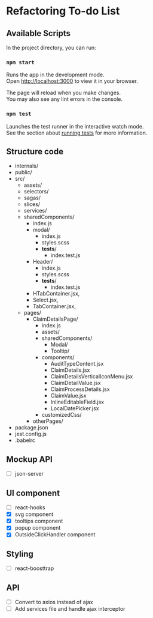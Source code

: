 
# Refactoring To-do List
## Available Scripts

In the project directory, you can run:

### `npm start`

Runs the app in the development mode.\
Open [http://localhost:3000](http://localhost:3000) to view it in your browser.

The page will reload when you make changes.\
You may also see any lint errors in the console.

### `npm test`

Launches the test runner in the interactive watch mode.\
See the section about [running tests](https://facebook.github.io/create-react-app/docs/running-tests) for more information.

## Structure code

- internals/
- public/
- src/
    - assets/ 
    - selectors/
    - sagas/
    - slices/
    - services/
    - sharedComponents/
        - index.js
        - modal/
            - index.js
            - styles.scss
            - __tests__/
                - index.test.js
        - Header/
            - index.js
            - styles.scss
            - __tests__/
                - index.test.js
        - HTabContainer.jsx,
        - Select.jsx,
        - TabContainer.jsx,
    - pages/
        - ClaimDetailsPage/
            - index.js
            - assets/
            - sharedComponents/
                - Modal/
                - Tooltip/
            - components/
                - AuditTypeContent.jsx
                - ClaimDetails.jsx
                - ClaimDetailsVerticalIconMenu.jsx
                - ClaimDetailValue.jsx
                - ClaimProcessDetails.jsx
                - ClaimValue.jsx
                - InlineEditableField.jsx
                - LocalDatePicker.jsx
            - customizedCss/
        - otherPages/
- package.json
- jest.config.js
- .babelrc

## Mockup API
- [ ] json-server
## UI component
- [ ] react-hooks
- [X] svg component
- [X] tooltips component
- [X] popup component
- [X] OutsideClickHandler component

## Styling
- [ ] react-boosttrap
## API
- [ ] Convert to axios instead of ajax
- [ ] Add services file and handle ajax interceptor